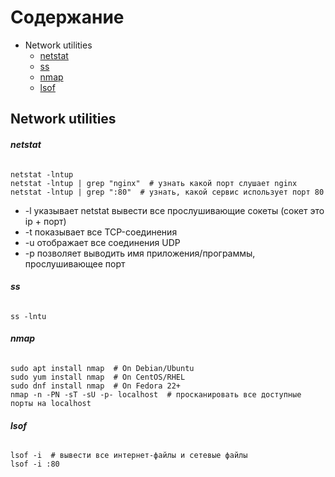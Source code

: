 # Содержание

+ Network utilities
    + [netstat](#netstat)
    + [ss](#ss)
    + [nmap](#nmap)
    + [lsof](#lsof)


## **Network utilities**

##### netstat
######   
```
netstat -lntup
netstat -lntup | grep "nginx"  # узнать какой порт слушает nginx
netstat -lntup | grep ":80"  # узнать, какой сервис использует порт 80
```
* -l указывает netstat вывести все прослушивающие сокеты (сокет это ip + порт)
* -t показывает все TCP-соединения
* -u отображает все соединения UDP
* -p позволяет выводить имя приложения/программы, прослушивающее порт

##### ss 
######
```
ss -lntu
```

##### nmap
###### 
```
sudo apt install nmap  # On Debian/Ubuntu
sudo yum install nmap  # On CentOS/RHEL
sudo dnf install nmap  # On Fedora 22+
nmap -n -PN -sT -sU -p- localhost  # просканировать все доступные порты на localhost
```

##### lsof
######
```
lsof -i  # вывести все интернет-файлы и сетевые файлы
lsof -i :80
```
